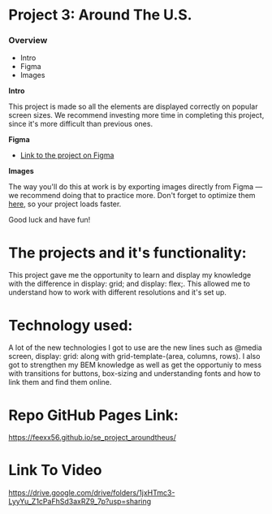 # Project 3: Around The U.S.

### Overview

- Intro
- Figma
- Images

**Intro**

This project is made so all the elements are displayed correctly on popular screen sizes. We recommend investing more time in completing this project, since it's more difficult than previous ones.

**Figma**

- [Link to the project on Figma](https://www.figma.com/file/ii4xxsJ0ghevUOcssTlHZv/Sprint-3%3A-Around-the-US?node-id=0%3A1)

**Images**

The way you'll do this at work is by exporting images directly from Figma — we recommend doing that to practice more. Don't forget to optimize them [here](https://tinypng.com/), so your project loads faster.

Good luck and have fun!

# The projects and it's functionality:

This project gave me the opportunity to learn and display my knowledge with the difference in display: grid; and display: flex;. This allowed me to understand how to work with different resolutions and it's set up.

# Technology used:

A lot of the new technologies I got to use are the new lines such as @media screen, display: grid: along with grid-template-(area, columns, rows). I also got to strengthen my BEM knowledge as well as get the opportuniy to mess with transitions for buttons, box-sizing and understanding fonts and how to link them and find them online.

# Repo GitHub Pages Link:

https://feexx56.github.io/se_project_aroundtheus/

# Link To Video

https://drive.google.com/drive/folders/1jxHTmc3-LyyYu_Z1cPaFhSd3axRZ9_7p?usp=sharing
